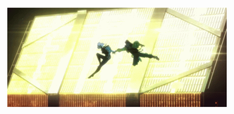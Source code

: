 <p align="center">
<img width="498" src="https://github.com/ErfanNikouie/ErfanNikouie/blob/main/cyberpunk.gif" alt="CyberpunkGif">
</p>
